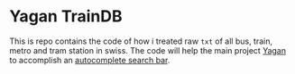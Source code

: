 # Yagan TrainDB

 This is repo contains the code of how i treated raw ``txt`` of all bus, train, metro and tram station in swiss.
 The code will help the main project [Yagan](https://github.com/Yagan-Organization/Yagan) to accomplish an [autocomplete search bar](https://github.com/Yagan-Organization/Yagan/issues/17).


